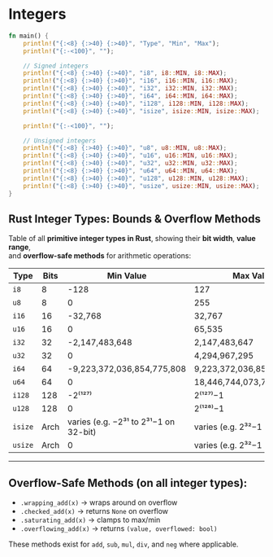 # Integers



```rust
fn main() {
    println!("{:<8} {:>40} {:>40}", "Type", "Min", "Max");
    println!("{:-<100}", "");

    // Signed integers
    println!("{:<8} {:>40} {:>40}", "i8", i8::MIN, i8::MAX);
    println!("{:<8} {:>40} {:>40}", "i16", i16::MIN, i16::MAX);
    println!("{:<8} {:>40} {:>40}", "i32", i32::MIN, i32::MAX);
    println!("{:<8} {:>40} {:>40}", "i64", i64::MIN, i64::MAX);
    println!("{:<8} {:>40} {:>40}", "i128", i128::MIN, i128::MAX);
    println!("{:<8} {:>40} {:>40}", "isize", isize::MIN, isize::MAX);

    println!("{:-<100}", "");

    // Unsigned integers
    println!("{:<8} {:>40} {:>40}", "u8", u8::MIN, u8::MAX);
    println!("{:<8} {:>40} {:>40}", "u16", u16::MIN, u16::MAX);
    println!("{:<8} {:>40} {:>40}", "u32", u32::MIN, u32::MAX);
    println!("{:<8} {:>40} {:>40}", "u64", u64::MIN, u64::MAX);
    println!("{:<8} {:>40} {:>40}", "u128", u128::MIN, u128::MAX);
    println!("{:<8} {:>40} {:>40}", "usize", usize::MIN, usize::MAX);
}
```

##  Rust Integer Types: Bounds & Overflow Methods

Table of all **primitive integer types in Rust**, showing their **bit width**, **value range**,  
and **overflow-safe methods** for arithmetic operations:

| Type    | Bits | Min Value              | Max Value              | Wrapping | Checked | Saturating | Overflowing |
|---------|------|------------------------|------------------------|----------|---------|------------|-------------|
| `i8`    | 8    | -128                   | 127                    | ✅        | ✅       | ✅          | ✅           |
| `u8`    | 8    | 0                      | 255                    | ✅        | ✅       | ✅          | ✅           |
| `i16`   | 16   | -32,768                | 32,767                 | ✅        | ✅       | ✅          | ✅           |
| `u16`   | 16   | 0                      | 65,535                 | ✅        | ✅       | ✅          | ✅           |
| `i32`   | 32   | -2,147,483,648         | 2,147,483,647          | ✅        | ✅       | ✅          | ✅           |
| `u32`   | 32   | 0                      | 4,294,967,295          | ✅        | ✅       | ✅          | ✅           |
| `i64`   | 64   | -9,223,372,036,854,775,808 | 9,223,372,036,854,775,807 | ✅        | ✅       | ✅          | ✅           |
| `u64`   | 64   | 0                      | 18,446,744,073,709,551,615 | ✅        | ✅       | ✅          | ✅           |
| `i128`  | 128  | -2⁽¹²⁷⁾                | 2⁽¹²⁷⁾−1               | ✅        | ✅       | ✅          | ✅           |
| `u128`  | 128  | 0                      | 2⁽¹²⁸⁾−1               | ✅        | ✅       | ✅          | ✅           |
| `isize`| Arch | varies (e.g. −2³¹ to 2³¹−1 on 32-bit) | varies (e.g. 2³²−1 on 32-bit) | ✅        | ✅       | ✅          | ✅           |
| `usize`| Arch | 0                      | varies (e.g. 2³²−1 on 32-bit) | ✅        | ✅       | ✅          | ✅           |

---

## Overflow-Safe Methods (on all integer types):

- `.wrapping_add(x)` → wraps around on overflow  
- `.checked_add(x)` → returns `None` on overflow  
- `.saturating_add(x)` → clamps to max/min  
- `.overflowing_add(x)` → returns `(value, overflowed: bool)`

These methods exist for `add`, `sub`, `mul`, `div`, and `neg` where applicable.



